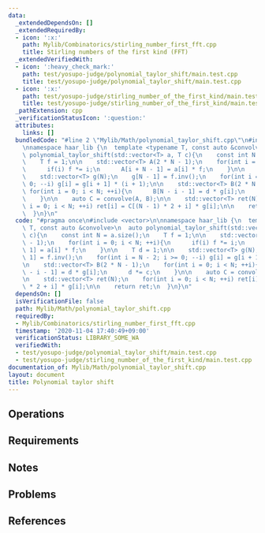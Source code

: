 ```yaml
---
data:
  _extendedDependsOn: []
  _extendedRequiredBy:
  - icon: ':x:'
    path: Mylib/Combinatorics/stirling_number_first_fft.cpp
    title: Stirling numbers of the first kind (FFT)
  _extendedVerifiedWith:
  - icon: ':heavy_check_mark:'
    path: test/yosupo-judge/polynomial_taylor_shift/main.test.cpp
    title: test/yosupo-judge/polynomial_taylor_shift/main.test.cpp
  - icon: ':x:'
    path: test/yosupo-judge/stirling_number_of_the_first_kind/main.test.cpp
    title: test/yosupo-judge/stirling_number_of_the_first_kind/main.test.cpp
  _pathExtension: cpp
  _verificationStatusIcon: ':question:'
  attributes:
    links: []
  bundledCode: "#line 2 \"Mylib/Math/polynomial_taylor_shift.cpp\"\n#include <vector>\n\
    \nnamespace haar_lib {\n  template <typename T, const auto &convolve>\n  auto\
    \ polynomial_taylor_shift(std::vector<T> a, T c){\n    const int N = a.size();\n\
    \    T f = 1;\n\n    std::vector<T> A(2 * N - 1);\n    for(int i = 0; i < N; ++i){\n\
    \      if(i) f *= i;\n      A[i + N - 1] = a[i] * f;\n    }\n\n    T d = 1;\n\n\
    \    std::vector<T> g(N);\n    g[N - 1] = f.inv();\n    for(int i = N - 2; i >=\
    \ 0; --i) g[i] = g[i + 1] * (i + 1);\n\n    std::vector<T> B(2 * N - 1);\n   \
    \ for(int i = 0; i < N; ++i){\n      B[N - i - 1] = d * g[i];\n      d *= c;\n\
    \    }\n\n    auto C = convolve(A, B);\n\n    std::vector<T> ret(N);\n    for(int\
    \ i = 0; i < N; ++i) ret[i] = C[(N - 1) * 2 + i] * g[i];\n\n    return ret;\n\
    \  }\n}\n"
  code: "#pragma once\n#include <vector>\n\nnamespace haar_lib {\n  template <typename\
    \ T, const auto &convolve>\n  auto polynomial_taylor_shift(std::vector<T> a, T\
    \ c){\n    const int N = a.size();\n    T f = 1;\n\n    std::vector<T> A(2 * N\
    \ - 1);\n    for(int i = 0; i < N; ++i){\n      if(i) f *= i;\n      A[i + N -\
    \ 1] = a[i] * f;\n    }\n\n    T d = 1;\n\n    std::vector<T> g(N);\n    g[N -\
    \ 1] = f.inv();\n    for(int i = N - 2; i >= 0; --i) g[i] = g[i + 1] * (i + 1);\n\
    \n    std::vector<T> B(2 * N - 1);\n    for(int i = 0; i < N; ++i){\n      B[N\
    \ - i - 1] = d * g[i];\n      d *= c;\n    }\n\n    auto C = convolve(A, B);\n\
    \n    std::vector<T> ret(N);\n    for(int i = 0; i < N; ++i) ret[i] = C[(N - 1)\
    \ * 2 + i] * g[i];\n\n    return ret;\n  }\n}\n"
  dependsOn: []
  isVerificationFile: false
  path: Mylib/Math/polynomial_taylor_shift.cpp
  requiredBy:
  - Mylib/Combinatorics/stirling_number_first_fft.cpp
  timestamp: '2020-11-04 17:40:49+09:00'
  verificationStatus: LIBRARY_SOME_WA
  verifiedWith:
  - test/yosupo-judge/polynomial_taylor_shift/main.test.cpp
  - test/yosupo-judge/stirling_number_of_the_first_kind/main.test.cpp
documentation_of: Mylib/Math/polynomial_taylor_shift.cpp
layout: document
title: Polynomial taylor shift
---
```


## Operations

## Requirements

## Notes

## Problems

## References
